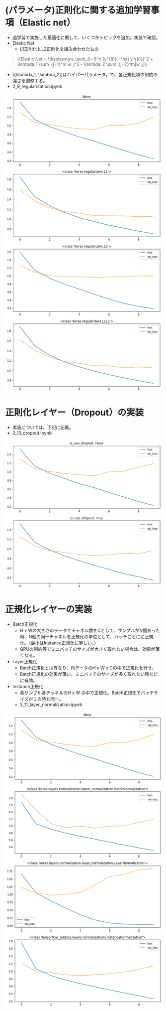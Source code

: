 <script type="text/x-mathjax-config">MathJax.Hub.Config({tex2jax:{inlineMath:[['\$','\$'],['\\(','\\)']],processEscapes:true},CommonHTML: {matchFontHeight:false}});</script>
<script type="text/javascript" async src="https://cdnjs.cloudflare.com/ajax/libs/mathjax/2.7.1/MathJax.js?config=TeX-MML-AM_CHTML"></script>

# (パラメータ)正則化に関する追加学習事項（Elastic net）
- 過学習で実施した最適化に関して、いくつかトピックを追加。実装で確認。
- Elastic  Net 
  - L1正則化とL2正則化を組み合わせたもの
> \\\(Elastic Net = \displaystyle \sum_{i=1}^n (y^{(i)} - \hat y^{(i)})^2 + \lambda_1 \sum_{j=1}^m w_j^2 - \lambda_2 \sum_{j=2}^m\|w_j\|\\\)
-  \\\(\lambda_1, \lambda_2\\\)はハイパーパラメータ。で、各正規化項の制約の強さを調整する。
-  2_9_regularization.ipynb

![kakunin](imgs/2_9.png)

# 正則化レイヤー（Dropout）の実装
- 実装については、下記に記載。
- 2_10_dropout.ipynb

![kakunin](imgs/2_10.png)

# 正規化レイヤーの実装
- Batch正規化
  - H x Wの大きさのデータでチャネル数をCとして、サンプルがN個あった時、N個の同一チャネルを正規化の単位として、バッチごとにに正規化。（最小はInstance正規化に等しい。）
  - GPUの制約等でミニバッチのサイズが大きく取れない場合は、効果が薄くなる。
- Layer正規化
  - Batch正規化とは異なり、角データのH x W x Cの中で正規化を行う。
  - Batch正規化の効果が薄い、ミニバッチのサイズが多く取れない時などに有効。
- Instance正規化
  - 各サンプル各チャネルのH x W の中で正規化。Batch正規化でバッチサイズが１の時と同一。
  - 2_11_layer_normalization.ipynb

![kakunin](imgs/2_11.png)
